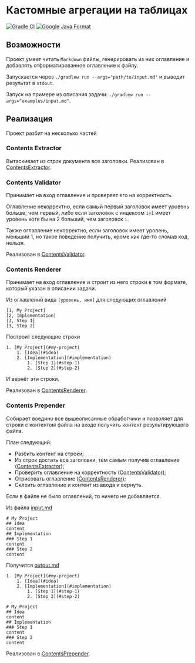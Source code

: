# Кастомные агрегации на таблицах

[![Gradle CI](https://github.com/jvmusin/custom-aggregations/actions/workflows/gradle-build.yml/badge.svg)](https://github.com/jvmusin/custom-aggregations/actions/workflows/gradle-build.yml)
[![Google Java Format](https://github.com/jvmusin/custom-aggregations/actions/workflows/google-java-format.yml/badge.svg)](https://github.com/jvmusin/custom-aggregations/actions/workflows/google-java-format.yml)

## Возможности

Проект умеет читать `Markdown` файлы, генерировать из них оглавление и добавлять отформатированное оглавление к файлу.

Запускается через `./gradlew run --args="path/to/input.md"` и выводит результат в `stdout`.

Запуск на примере из описания задачи: `./gradlew run --args="examples/input.md"`.

## Реализация

Проект разбит на несколько частей

### Contents Extractor

Вытаскивает из строк документа все заголовки. Реализован в [ContentsExtractor].

### Contents Validator

Принимает на вход оглавление и проверяет его на корректность.

Оглавление некорректно, если самый первый заголовок имеет уровень больше, чем первый, либо если заголовок с
индексом `i+1` имеет уровень хотя бы на 2 больший, чем заголовок `i`.

Также оглавление некорректно, если заголовок имеет уровень, меньший 1, но такое поведение получить, кроме как где-то
сломав код, нельзя.

Реализован в [ContentsValidator].

### Contents Renderer

Принимает на вход оглавление и строит из него строки в том формате, который указан в описании задачи.

Из оглавлений вида `[уровень, имя]` для следующих оглавлений

```
[1, My Project]
[2, Implementation]
[3, Step 1]
[3, Step 2]
```

Построит следующие строки

```
1. [My Project](#my-project)
    1. [Idea](#idea)
    2. [Implementation](#implementation)
        1. [Step 1](#step-1)
        2. [Step 2](#step-2)
```

И вернёт эти строки.

Реализован в [ContentsRenderer].

### Contents Prepender

Собирает воедино все вышеописанные обработчики и позволяет для строки с контентом файла на входе получить контент
результирующего файла.

План следующий:

* Разбить контент на строки;
* Из строк достать все заголовки, тем самым получив оглавление ([ContentsExtractor]);
* Проверить оглавление на корректность ([ContentsValidator]);
* Отрисовать оглавление ([ContentsRenderer]);
* Склеить оглавление и контент из ввода и вернуть.

Если в файле не было оглавлений, то ничего не добавляется.

Из файла [input.md](examples/input.md)

```
# My Project
## Idea
content
## Implementation
### Step 1
content
### Step 2
content
```

Получится [output.md](examples/output.md)

```
1. [My Project](#my-project)
    1. [Idea](#idea)
    2. [Implementation](#implementation)
        1. [Step 1](#step-1)
        2. [Step 2](#step-2)

# My Project
## Idea
content
## Implementation
### Step 1
content
### Step 2
content
```

Реализован в [ContentsPrepender].

[ContentsExtractor]: src/main/java/jvmusin/customaggregations/ContentsExtractor.java

[ContentsValidator]: src/main/java/jvmusin/customaggregations/ContentsValidator.java

[ContentsRenderer]: src/main/java/jvmusin/customaggregations/ContentsRenderer.java

[ContentsPrepender]: src/main/java/jvmusin/customaggregations/ContentsPrepender.java

